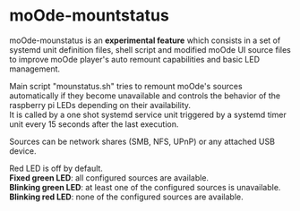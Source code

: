 # moOde-mountstatus

moOde-mounstatus is an **experimental feature** which consists in a set of systemd unit definition files, shell script and modified moOde UI source files to improve moOde player's auto remount capabilities and basic LED management.

Main script "mounstatus.sh" tries to remount moOde's sources automatically if they become unavailable and controls the behavior of the raspberry pi LEDs depending on their availability. \
It is called by a one shot systemd service unit triggered by a systemd timer unit every 15 seconds after the last execution.

Sources can be network shares (SMB, NFS, UPnP) or any attached USB device.

Red LED is off by default. \
**Fixed green LED**: all configured sources are available. \
**Blinking green LED**: at least one of the configured sources is unavailable. \
**Blinking red LED**: none of the configured sources are available.
